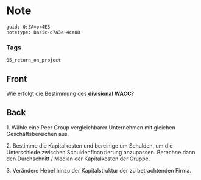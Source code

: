 # Note
```
guid: Q;ZA=p<4ES
notetype: Basic-d7a3e-4ce08
```

### Tags
```
05_return_on_project
```

## Front
<p>Wie erfolgt die Bestimmung des <b>divisional WACC</b>?

## Back
<p>1. Wähle eine Peer Group vergleichbarer Unternehmen mit gleichen
Geschäftsbereichen aus.
<p>2. Bestimme die Kapitalkosten und bereinige um Schulden, um die
Unterschiede zwischen Schuldenfinanzierung anzupassen. Berechne
dann den Durchschnitt / Median der Kapitalkosten der Gruppe.
<p>3. Verändere Hebel hinzu der Kapitalstruktur der zu
betrachtenden Firma.
